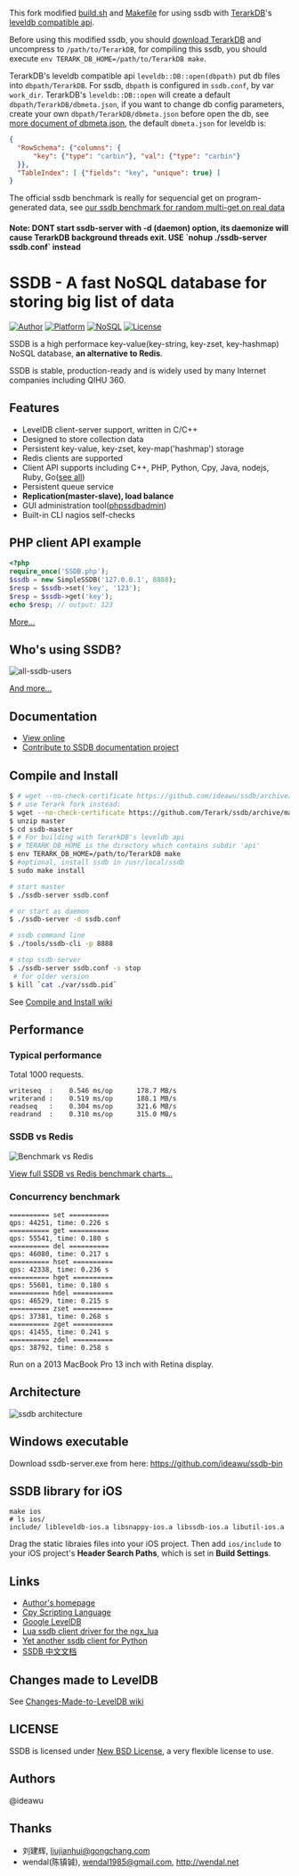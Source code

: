 This fork modified [build.sh](build.sh) and [Makefile](Makefile) for using ssdb with [TerarkDB](https://github/Terark/terak-db)'s [leveldb compatible api](https://github.com/Terark/terark-db/tree/master/api/leveldb/leveldb/include/leveldb).

Before using this modified ssdb, you should [download TerarkDB](http://terark.com/en/products/terark-db) and uncompress to `/path/to/TerarkDB`, for compiling this ssdb, you should execute `env TERARK_DB_HOME=/path/to/TerarkDB make`.

TerarkDB's leveldb compatible api `leveldb::DB::open(dbpath)` put db files into `dbpath/TerarkDB`. For ssdb, `dbpath` is configured in `ssdb.conf`, by var `work_dir`. TerarkDB's `leveldb::DB::open` will create a default `dbpath/TerarkDB/dbmeta.json`, if you want to change db config parameters, create your own `dbpath/TerarkDB/dbmeta.json` before open the db, see [more document of dbmeta.json](http://terark.com/zh/docs/4), the default `dbmeta.json` for leveldb is:

```json
{
  "RowSchema": {"columns": {
      "key": {"type": "carbin"}, "val": {"type": "carbin"}
  }},
  "TableIndex": [ {"fields": "key", "unique": true} ]
}
```

The official ssdb benchmark is really for sequencial get on program-generated data, see [our ssdb benchmark for random multi-get on real data](http://terark.com/zh/blog/detail/8)

<h4> Note: <strong>DONT</strong> start ssdb-server with -d (daemon) option, its daemonize will cause TerarkDB background threads exit. USE `nohup ./ssdb-server ssdb.conf` instead</h4>

# SSDB - A fast NoSQL database for storing big list of data

[![Author](https://img.shields.io/badge/author-@ideawu-blue.svg?style=flat)](http://www.ideawu.net/) [![Platform](https://img.shields.io/badge/platform-Linux,%20BSD,%20OS%20X,%20Windows-green.svg?style=flat)](https://github.com/ideawu/ssdb) [![NoSQL](https://img.shields.io/badge/db-NoSQL-pink.svg?tyle=flat)](https://github.com/ideawu/ssdb) [![License](https://img.shields.io/badge/license-New%20BSD-yellow.svg?style=flat)](LICENSE)


SSDB is a high performace key-value(key-string, key-zset, key-hashmap) NoSQL database, __an alternative to Redis__.

SSDB is stable, production-ready and is widely used by many Internet companies including QIHU 360.

## Features

* LevelDB client-server support, written in C/C++
* Designed to store collection data
* Persistent key-value, key-zset, key-map('hashmap') storage
* Redis clients are supported
* Client API supports including C++, PHP, Python, Cpy, Java, nodejs, Ruby, Go([see all](http://ssdb.io/docs/clients.html))
* Persistent queue service
* **Replication(master-slave), load balance**
* GUI administration tool([phpssdbadmin](https://github.com/ssdb/phpssdbadmin))
* Built-in CLI nagios self-checks

## PHP client API example

```php
<?php
require_once('SSDB.php');
$ssdb = new SimpleSSDB('127.0.0.1', 8888);
$resp = $ssdb->set('key', '123');
$resp = $ssdb->get('key');
echo $resp; // output: 123
```

[More...](http://ssdb.io/docs/php/)


## Who's using SSDB?

![all-ssdb-users](http://ssdb.io/img/ssdb-users/all-ssdb-users.jpg)

[And more...](http://ssdb.io/docs/users.html)


## Documentation

* [View online](http://ssdb.io/docs/)
* [Contribute to SSDB documentation project](https://github.com/ideawu/ssdb-docs)

## Compile and Install

```sh
$ # wget --no-check-certificate https://github.com/ideawu/ssdb/archive/master.zip
$ # use Terark fork instead:
$ wget --no-check-certificate https://github.com/Terark/ssdb/archive/master.zip
$ unzip master
$ cd ssdb-master
$ # For building with TerarkDB's leveldb api
$ # TERARK_DB_HOME is the directory which contains subdir 'api'
$ env TERARK_DB_HOME=/path/to/TerarkDB make
$ #optional, install ssdb in /usr/local/ssdb
$ sudo make install

# start master
$ ./ssdb-server ssdb.conf

# or start as daemon
$ ./ssdb-server -d ssdb.conf

# ssdb command line
$ ./tools/ssdb-cli -p 8888

# stop ssdb-server
$ ./ssdb-server ssdb.conf -s stop
 # for older version
$ kill `cat ./var/ssdb.pid`
```

See [Compile and Install wiki](http://ssdb.io/docs/install.html)

## Performance

### Typical performance

Total 1000 requests.

```
writeseq  :    0.546 ms/op      178.7 MB/s
writerand :    0.519 ms/op      188.1 MB/s
readseq   :    0.304 ms/op      321.6 MB/s
readrand  :    0.310 ms/op      315.0 MB/s
```

### SSDB vs Redis

![Benchmark vs Redis](http://ssdb.io/ssdb-vs-redis.png?github)

[View full SSDB vs Redis benchmark charts...](http://ssdb.io/)

### Concurrency benchmark

```
========== set ==========
qps: 44251, time: 0.226 s
========== get ==========
qps: 55541, time: 0.180 s
========== del ==========
qps: 46080, time: 0.217 s
========== hset ==========
qps: 42338, time: 0.236 s
========== hget ==========
qps: 55601, time: 0.180 s
========== hdel ==========
qps: 46529, time: 0.215 s
========== zset ==========
qps: 37381, time: 0.268 s
========== zget ==========
qps: 41455, time: 0.241 s
========== zdel ==========
qps: 38792, time: 0.258 s
```

Run on a 2013 MacBook Pro 13 inch with Retina display.

## Architecture

![ssdb architecture](http://ssdb.io/ssdb.png)

## Windows executable

Download ssdb-server.exe from here: https://github.com/ideawu/ssdb-bin


## SSDB library for iOS

	make ios
	# ls ios/
	include/ libleveldb-ios.a libsnappy-ios.a libssdb-ios.a libutil-ios.a

Drag the static libraies files into your iOS project. Then add `ios/include` to your iOS project's __Header Search Paths__, which is set in __Build Settings__.

## Links

* [Author's homepage](http://www.ideawu.com/blog/)
* [Cpy Scripting Language](https://github.com/ideawu/cpy)
* [Google LevelDB](https://code.google.com/p/leveldb/)
* [Lua ssdb client driver for the ngx_lua](https://github.com/LazyZhu/lua-resty-ssdb)
* [Yet another ssdb client for Python](https://github.com/ifduyue/pyssdb)
* [SSDB 中文文档](http://www.ideawu.net/blog/category/ssdb)

## Changes made to LevelDB

See [Changes-Made-to-LevelDB wiki](https://github.com/ideawu/ssdb/wiki/Changes-Made-to-LevelDB)

## LICENSE

SSDB is licensed under [New BSD License](http://opensource.org/licenses/BSD-3-Clause), a very flexible license to use.

## Authors

@ideawu

## Thanks

* 刘建辉, liujianhui@gongchang.com
* wendal(陈镇铖), wendal1985@gmail.com, http://wendal.net 
